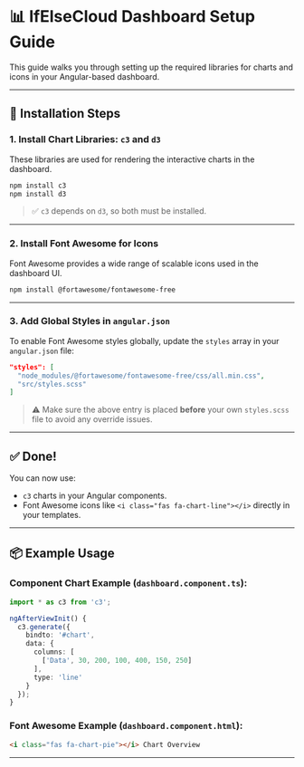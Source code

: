 

# 📊 IfElseCloud Dashboard Setup Guide

This guide walks you through setting up the required libraries for charts and icons in your Angular-based dashboard.

---

## 🔧 Installation Steps

### 1. Install Chart Libraries: `c3` and `d3`

These libraries are used for rendering the interactive charts in the dashboard.

```bash
npm install c3
npm install d3
```

> ✅ `c3` depends on `d3`, so both must be installed.

---

### 2. Install Font Awesome for Icons

Font Awesome provides a wide range of scalable icons used in the dashboard UI.

```bash
npm install @fortawesome/fontawesome-free
```

---

### 3. Add Global Styles in `angular.json`

To enable Font Awesome styles globally, update the `styles` array in your `angular.json` file:

```json
"styles": [
  "node_modules/@fortawesome/fontawesome-free/css/all.min.css",
  "src/styles.scss"
]
```

> ⚠️ Make sure the above entry is placed **before** your own `styles.scss` file to avoid any override issues.

---

## ✅ Done!

You can now use:
- `c3` charts in your Angular components.
- Font Awesome icons like `<i class="fas fa-chart-line"></i>` directly in your templates.

---

## 📦 Example Usage

### Component Chart Example (`dashboard.component.ts`):

```ts
import * as c3 from 'c3';

ngAfterViewInit() {
  c3.generate({
    bindto: '#chart',
    data: {
      columns: [
        ['Data', 30, 200, 100, 400, 150, 250]
      ],
      type: 'line'
    }
  });
}
```

### Font Awesome Example (`dashboard.component.html`):

```html
<i class="fas fa-chart-pie"></i> Chart Overview
```

---

